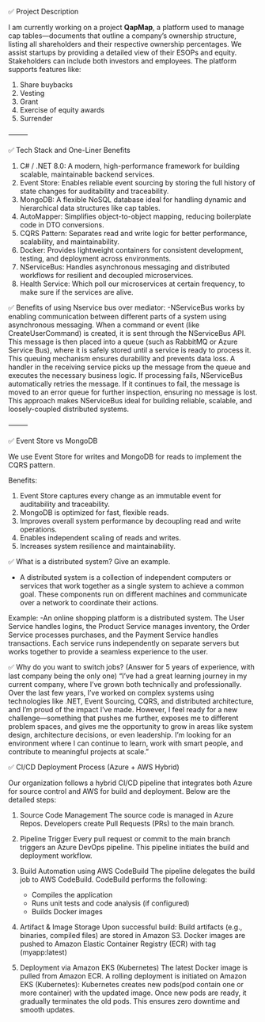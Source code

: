 ✅ Project Description

I am currently working on a project **QapMap**, a platform used to manage cap tables—documents that outline a company’s ownership structure, listing all shareholders and their respective ownership percentages.
We assist startups by providing a detailed view of their ESOPs and equity. Stakeholders can include both investors and employees.
The platform supports features like:
1. Share buybacks
2. Vesting
3. Grant
3. Exercise of equity awards
4. Surrender

⸻

✅ Tech Stack and One-Liner Benefits
1. C# / .NET 8.0: A modern, high-performance framework for building scalable, maintainable backend services.
2. Event Store: Enables reliable event sourcing by storing the full history of state changes for auditability and traceability.
3. MongoDB: A flexible NoSQL database ideal for handling dynamic and hierarchical data structures like cap tables.
4. AutoMapper: Simplifies object-to-object mapping, reducing boilerplate code in DTO conversions.
5. CQRS Pattern: Separates read and write logic for better performance, scalability, and maintainability.
6. Docker: Provides lightweight containers for consistent development, testing, and deployment across environments.
7. NServiceBus: Handles asynchronous messaging and distributed workflows for resilient and decoupled microservices.
8. Health Service: Which poll our microservices at certain frequency, to make sure if the services are alive.

✅ Benefits of using Nservice bus over mediator:
-NServiceBus works by enabling communication between different parts of a system using asynchronous messaging. When a command or event (like CreateUserCommand) is created, it is sent through the NServiceBus API. This message is then placed into a queue (such as RabbitMQ or Azure Service Bus), where it is safely stored until a service is ready to process it. This queuing mechanism ensures durability and prevents data loss. A handler in the receiving service picks up the message from the queue and executes the necessary business logic. If processing fails, NServiceBus automatically retries the message. If it continues to fail, the message is moved to an error queue for further inspection, ensuring no message is lost. This approach makes NServiceBus ideal for building reliable, scalable, and loosely-coupled distributed systems.


⸻

✅ Event Store vs MongoDB

We use Event Store for writes and MongoDB for reads to implement the CQRS pattern.

Benefits:
1. Event Store captures every change as an immutable event for auditability and traceability.
2. MongoDB is optimized for fast, flexible reads.
3. Improves overall system performance by decoupling read and write operations.
4. Enables independent scaling of reads and writes.
5. Increases system resilience and maintainability.

✅ What is a distributed system? Give an example.
- A distributed system is a collection of independent computers or services that work together as a single system to achieve a common goal. These components run on different machines and communicate over a network to coordinate their actions.

Example:
-An online shopping platform is a distributed system. The User Service handles logins, the Product Service manages inventory, the Order Service processes purchases, and the Payment Service handles transactions. Each service runs independently on separate servers but works together to provide a seamless experience to the user.



✅ Why do you want to switch jobs? (Answer for 5 years of experience, with last company being the only one)
“I’ve had a great learning journey in my current company, where I’ve grown both technically and professionally. 
Over the last few years, I’ve worked on complex systems using technologies like .NET, Event Sourcing, CQRS, and distributed 
architecture, and I’m proud of the impact I’ve made.
However, I feel ready for a new challenge—something that pushes me further, exposes me to different problem spaces, and gives me the
opportunity to grow in areas like system design, architecture decisions, or even leadership.
I’m looking for an environment where I can continue to learn, work with smart people, and contribute to meaningful projects at scale.”

✅ CI/CD Deployment Process (Azure + AWS Hybrid)

Our organization follows a hybrid CI/CD pipeline that integrates both Azure for source control and AWS for build and deployment. Below are the detailed steps:
1. Source Code Management
   The source code is managed in Azure Repos.
   Developers create Pull Requests (PRs) to the main branch.

2. Pipeline Trigger
   Every pull request or commit to the main branch triggers an Azure DevOps pipeline.
   This pipeline initiates the build and deployment workflow.

3. Build Automation using AWS CodeBuild
   The pipeline delegates the build job to AWS CodeBuild.
   CodeBuild performs the following:
     - Compiles the application
     - Runs unit tests and code analysis (if configured)
     - Builds Docker images

4. Artifact & Image Storage
   Upon successful build:
   Build artifacts (e.g., binaries, compiled files) are stored in Amazon S3.
   Docker images are pushed to Amazon Elastic Container Registry (ECR) with tag (myapp:latest)

5. Deployment via Amazon EKS (Kubernetes)
   The latest Docker image is pulled from Amazon ECR.
   A rolling deployment is initiated on Amazon EKS (Kubernetes):
   Kubernetes creates new pods(pod contain one or more container) with the updated image.
   Once new pods are ready, it gradually terminates the old pods.
   This ensures zero downtime and smooth updates.
